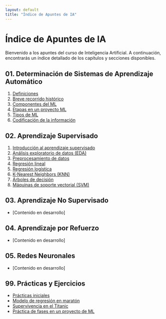 ```yaml
---
layout: default
title: "Índice de Apuntes de IA"
---
```


# Índice de Apuntes de IA

Bienvenido a los apuntes del curso de Inteligencia Artificial. A continuación, encontrarás un índice detallado de los capítulos y secciones disponibles.

## 01. Determinación de Sistemas de Aprendizaje Automático
1. [Definiciones](01-Determinacion/01-Definiciones.md)
2. [Breve recorrido histórico](01-Determinacion/02-Historia.md)
3. [Componentes del ML](01-Determinacion/03-Componentes.md)
4. [Etapas en un proyecto ML](01-Determinacion/04-Etapas.md)
5. [Tipos de ML](01-Determinacion/05-Tipos.md)
6. [Codificación de la información](01-Determinacion/06-codificacion.md)

## 02. Aprendizaje Supervisado
1. [Introducción al aprendizaje supervisado](02-ML_Supervisado/01-Introduccion.md)
2. [Análisis exploratorio de datos (EDA)](02-ML_Supervisado/02-eda.md)
3. [Preprocesamiento de datos](02-ML_Supervisado/03-preprocesamiento.md)
4. [Regresión lineal](02-ML_Supervisado/04-regresion_lineal.md)
5. [Regresión logística](02-ML_Supervisado/05-regresion_logistica.md)
6. [K-Nearest Neighbors (KNN)](02-ML_Supervisado/06-knn.md)
7. [Árboles de decisión](02-ML_Supervisado/07-arboles.md)
8. [Máquinas de soporte vectorial (SVM)](02-ML_Supervisado/08-svm.md)

## 03. Aprendizaje No Supervisado
- [Contenido en desarrollo]

## 04. Aprendizaje por Refuerzo
- [Contenido en desarrollo]

## 05. Redes Neuronales
- [Contenido en desarrollo]

## 99. Prácticas y Ejercicios
- [Prácticas iniciales](99-Practicas/practicas_iniciales.ipynb)
- [Modelo de regresión en maratón](99-Practicas/modelo-regresion-marathon.ipynb)
- [Supervivencia en el Titanic](99-Practicas/titanic-survival.ipynb)
- [Práctica de fases en un proyecto de ML](99-Practicas/practica_fases_ML.md)
